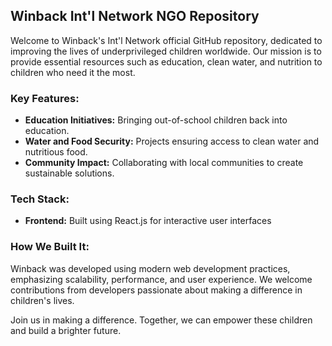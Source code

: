 ## Winback Int'l Network NGO Repository

Welcome to Winback's Int'l Network official GitHub repository, dedicated to improving the lives of underprivileged children worldwide. Our mission is to provide essential resources such as education, clean water, and nutrition to children who need it the most.

### Key Features:
- **Education Initiatives:** Bringing out-of-school children back into education.
- **Water and Food Security:** Projects ensuring access to clean water and nutritious food.
- **Community Impact:** Collaborating with local communities to create sustainable solutions.

### Tech Stack:
- **Frontend:** Built using React.js for interactive user interfaces

### How We Built It:
Winback was developed using modern web development practices, emphasizing scalability, performance, and user experience. We welcome contributions from developers passionate about making a difference in children's lives.

Join us in making a difference. Together, we can empower these children and build a brighter future.
